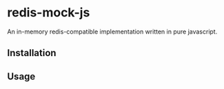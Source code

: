 # redis-mock-js
An in-memory redis-compatible implementation written in pure
javascript.

## Installation

## Usage
